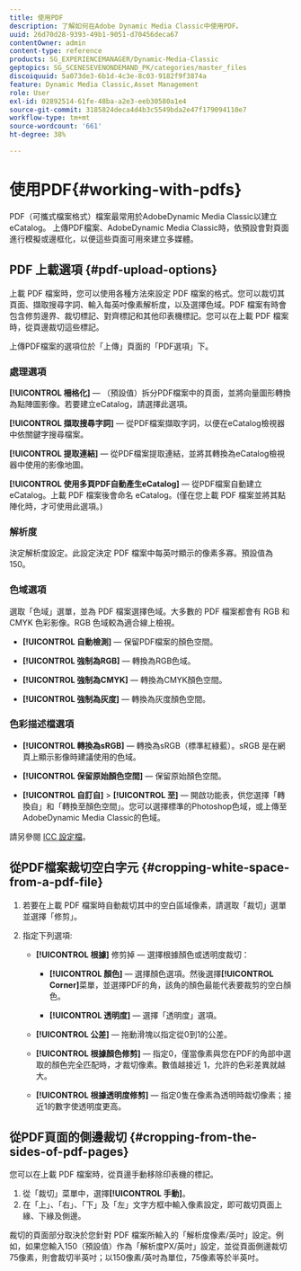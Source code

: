 ```yaml
---
title: 使用PDF
description: 了解如何在Adobe Dynamic Media Classic中使用PDF。
uuid: 26d70d28-9393-49b1-9051-d70456deca67
contentOwner: admin
content-type: reference
products: SG_EXPERIENCEMANAGER/Dynamic-Media-Classic
geptopics: SG_SCENESEVENONDEMAND_PK/categories/master_files
discoiquuid: 5a073de3-6b1d-4c3e-8c03-9182f9f3874a
feature: Dynamic Media Classic,Asset Management
role: User
exl-id: 02892514-61fe-48ba-a2e3-eeb30580a1e4
source-git-commit: 3185824deca4d4b3c5549bda2e47f179094110e7
workflow-type: tm+mt
source-wordcount: '661'
ht-degree: 38%

---
```


# 使用PDF{#working-with-pdfs}

PDF（可攜式檔案格式）檔案最常用於AdobeDynamic Media Classic以建立eCatalog。 上傳PDF檔案、AdobeDynamic Media Classic時，依預設會對頁面進行模擬或邊框化，以便這些頁面可用來建立多媒體。

## PDF 上載選項 {#pdf-upload-options}

上載 PDF 檔案時，您可以使用各種方法來設定 PDF 檔案的格式。您可以裁切其頁面、擷取搜尋字詞、輸入每英吋像素解析度，以及選擇色域。PDF 檔案有時會包含修剪邊界、裁切標記、對齊標記和其他印表機標記。您可以在上載 PDF 檔案時，從頁邊裁切這些標記。

上傳PDF檔案的選項位於「上傳」頁面的「PDF選項」下。

### 處理選項

**[!UICONTROL 柵格化]**  — （預設值）拆分PDF檔案中的頁面，並將向量圖形轉換為點陣圖影像。若要建立eCatalog，請選擇此選項。

**[!UICONTROL 擷取搜尋字詞]**  — 從PDF檔案擷取字詞，以便在eCatalog檢視器中依關鍵字搜尋檔案。

**[!UICONTROL 提取連結]**  — 從PDF檔案提取連結，並將其轉換為eCatalog檢視器中使用的影像地圖。

**[!UICONTROL 使用多頁PDF自動產生eCatalog]**  — 從PDF檔案自動建立eCatalog。上載 PDF 檔案後會命名 eCatalog。(僅在您上載 PDF 檔案並將其點陣化時，才可使用此選項。)

### 解析度

決定解析度設定。此設定決定 PDF 檔案中每英吋顯示的像素多寡。預設值為 150。

### 色域選項

選取「色域」選單，並為 PDF 檔案選擇色域。大多數的 PDF 檔案都會有 RGB 和 CMYK 色彩影像。RGB 色域較為適合線上檢視。

* **[!UICONTROL 自動檢測]**  — 保留PDF檔案的顏色空間。

* **[!UICONTROL 強制為RGB]**  — 轉換為RGB色域。

* **[!UICONTROL 強制為CMYK]**  — 轉換為CMYK顏色空間。

* **[!UICONTROL 強制為灰度]**  — 轉換為灰度顏色空間。

### 色彩描述檔選項

* **[!UICONTROL 轉換為sRGB]**  — 轉換為sRGB（標準紅綠藍）。sRGB 是在網頁上顯示影像時建議使用的色域。

* **[!UICONTROL 保留原始顏色空間]**  — 保留原始顏色空間。

* **[!UICONTROL 自訂自]**  >  **[!UICONTROL 至]**  — 開啟功能表，供您選擇「轉換自」和「轉換至顏色空間」。您可以選擇標準的Photoshop色域，或上傳至AdobeDynamic Media Classic的色域。

請另參閱 [ICC 設定檔](/help/icc-profiles.md#icc_profiles)。

## 從PDF檔案裁切空白字元 {#cropping-white-space-from-a-pdf-file}

1. 若要在上載 PDF 檔案時自動裁切其中的空白區域像素，請選取「裁切」選單並選擇「修剪」。
1. 指定下列選項:

   * **[!UICONTROL 根據]** 修剪掉 — 選擇根據顏色或透明度裁切：

      * **[!UICONTROL 顏色]**  — 選擇顏色選項。然後選擇&#x200B;**[!UICONTROL Corner]**&#x200B;菜單，並選擇PDF的角，該角的顏色最能代表要裁剪的空白顏色。

      * **[!UICONTROL 透明度]**  — 選擇「透明度」選項。
   * **[!UICONTROL 公差]**  — 拖動滑塊以指定從0到1的公差。

   * **[!UICONTROL 根據顏色修剪]**  — 指定0，僅當像素與您在PDF的角部中選取的顏色完全匹配時，才裁切像素。數值越接近 1，允許的色彩差異就越大。

   * **[!UICONTROL 根據透明度修剪]**  — 指定0隻在像素為透明時裁切像素；接近1的數字使透明度更高。


## 從PDF頁面的側邊裁切 {#cropping-from-the-sides-of-pdf-pages}

您可以在上載 PDF 檔案時，從頁邊手動移除印表機的標記。

1. 從「裁切」菜單中，選擇&#x200B;**[!UICONTROL 手動]**。
1. 在「上」、「右」、「下」及「左」文字方框中輸入像素設定，即可裁切頁面上緣、下緣及側邊。

裁切的頁面部分取決於您針對 PDF 檔案所輸入的「解析度像素/英吋」設定。例如，如果您輸入150（預設值）作為「解析度PX/英吋」設定，並從頁面側邊裁切75像素，則會裁切半英吋；以150像素/英吋為單位，75像素等於半英吋。
